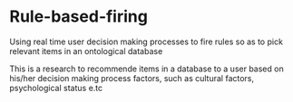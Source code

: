 # Rule-based-firing
Using real time user decision making processes to fire rules so as to pick relevant items in an ontological database

This is a research to recommende items in a database to a user based on his/her decision making process factors, such as cultural factors, psychological status e.tc
